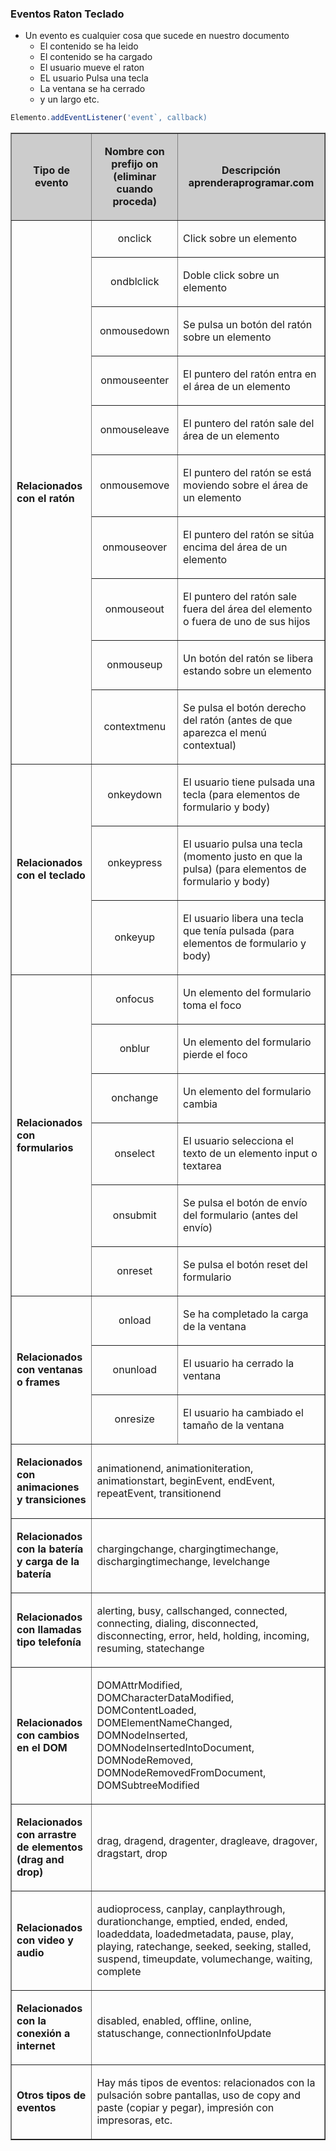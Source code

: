 ### Eventos Raton Teclado

- Un evento es cualquier cosa que sucede en nuestro documento
    * El contenido se ha leido
    * El contenido se ha cargado
    * El usuario mueve el raton
    * EL usuario Pulsa una tecla
    * La ventana se ha cerrado
    * y un largo etc.
    

```js
Elemento.addEventListener('event`, callback)
```

<table border="1" cellpadding="7" cellspacing="0">
		<tbody>
			<tr style="background-color: rgb(204, 204, 204);">
				<td>
					<p style="text-align: center;">
						<b>Tipo de evento</b></p>
				</td>
				<td>
					<p style="text-align: center;">
						<b>Nombre con prefijo on (eliminar cuando proceda)</b></p>
				</td>
				<td>
					<p style="text-align: center;">
						<b>Descripción aprenderaprogramar.com</b></p>
				</td>
			</tr>
			<tr>
				<td rowspan="10">
					<p>
						<b>Relacionados con el ratón</b></p>
				</td>
				<td>
					<p style="text-align: center;">
						onclick</p>
				</td>
				<td>
					<p>
						Click sobre un elemento</p>
				</td>
			</tr>
			<tr>
				<td>
					<p style="text-align: center;">
						ondblclick</p>
				</td>
				<td>
					<p>
						Doble click sobre un elemento</p>
				</td>
			</tr>
			<tr>
				<td>
					<p style="text-align: center;">
						onmousedown</p>
				</td>
				<td>
					<p>
						Se pulsa un botón del ratón sobre un elemento</p>
				</td>
			</tr>
			<tr>
				<td>
					<p style="text-align: center;">
						onmouseenter</p>
				</td>
				<td>
					<p>
						El puntero del ratón entra en el área de un elemento</p>
				</td>
			</tr>
			<tr>
				<td>
					<p style="text-align: center;">
						onmouseleave</p>
				</td>
				<td>
					<p>
						El puntero del ratón sale del área de un elemento</p>
				</td>
			</tr>
			<tr>
				<td>
					<p style="text-align: center;">
						onmousemove</p>
				</td>
				<td>
					<p>
						El puntero del ratón se está moviendo sobre el área de un elemento</p>
				</td>
			</tr>
			<tr>
				<td>
					<p style="text-align: center;">
						onmouseover</p>
				</td>
				<td>
					<p>
						El puntero del ratón se sitúa encima del área de un elemento</p>
				</td>
			</tr>
			<tr>
				<td>
					<p style="text-align: center;">
						onmouseout</p>
				</td>
				<td>
					<p>
						El puntero del ratón sale fuera del área del elemento o fuera de uno de sus hijos</p>
				</td>
			</tr>
			<tr>
				<td>
					<p style="text-align: center;">
						onmouseup</p>
				</td>
				<td>
					<p>
						Un botón del ratón se libera estando sobre un elemento</p>
				</td>
			</tr>
			<tr>
				<td>
					<p style="text-align: center;">
						contextmenu</p>
				</td>
				<td>
					<p>
						Se pulsa el botón derecho del ratón (antes de que aparezca el menú contextual)</p>
				</td>
			</tr>
			<tr>
				<td rowspan="3">
					<p>
						<b>Relacionados con el teclado</b></p>
				</td>
				<td>
					<p style="text-align: center;">
						onkeydown</p>
				</td>
				<td>
					<p>
						El usuario tiene pulsada una tecla (para elementos de formulario y body)</p>
				</td>
			</tr>
			<tr>
				<td>
					<p style="text-align: center;">
						onkeypress</p>
				</td>
				<td>
					<p>
						El usuario pulsa una tecla (momento justo en que la pulsa) (para elementos de formulario y body)</p>
				</td>
			</tr>
			<tr>
				<td>
					<p style="text-align: center;">
						onkeyup</p>
				</td>
				<td>
					<p>
						El usuario libera una tecla que tenía pulsada (para elementos de formulario y body)</p>
				</td>
			</tr>
			<tr>
				<td rowspan="6">
					<p>
						<b>Relacionados con formularios</b></p>
				</td>
				<td>
					<p style="text-align: center;">
						onfocus</p>
				</td>
				<td>
					<p>
						Un elemento del formulario toma el foco</p>
				</td>
			</tr>
			<tr>
				<td>
					<p style="text-align: center;">
						onblur</p>
				</td>
				<td>
					<p>
						Un elemento del formulario pierde el foco</p>
				</td>
			</tr>
			<tr>
				<td>
					<p style="text-align: center;">
						onchange</p>
				</td>
				<td>
					<p>
						Un elemento del formulario cambia</p>
				</td>
			</tr>
			<tr>
				<td>
					<p style="text-align: center;">
						onselect</p>
				</td>
				<td>
					<p>
						El usuario selecciona el texto de un elemento input o textarea</p>
				</td>
			</tr>
			<tr>
				<td>
					<p style="text-align: center;">
						onsubmit</p>
				</td>
				<td>
					<p>
						Se pulsa el botón de envío del formulario (antes del envío)</p>
				</td>
			</tr>
			<tr>
				<td>
					<p style="text-align: center;">
						onreset</p>
				</td>
				<td>
					<p>
						Se pulsa el botón reset del formulario</p>
				</td>
			</tr>
			<tr>
				<td rowspan="3">
					<p>
						<b>Relacionados con ventanas o frames</b></p>
				</td>
				<td>
					<p style="text-align: center;">
						onload</p>
				</td>
				<td>
					<p>
						Se ha completado la carga de la ventana</p>
				</td>
			</tr>
			<tr>
				<td>
					<p style="text-align: center;">
						onunload</p>
				</td>
				<td>
					<p>
						El usuario ha cerrado la ventana</p>
				</td>
			</tr>
			<tr>
				<td>
					<p style="text-align: center;">
						onresize</p>
				</td>
				<td>
					<p>
						El usuario ha cambiado el tamaño de la ventana</p>
				</td>
			</tr>
			<tr>
				<td>
					<p>
						<b>Relacionados con animaciones y transiciones</b></p>
				</td>
				<td colspan="2">
					<p>
						animationend, animationiteration, animationstart, beginEvent, endEvent, repeatEvent, transitionend</p>
				</td>
			</tr>
			<tr>
				<td>
					<p>
						<b>Relacionados con la batería y carga de la batería</b></p>
				</td>
				<td colspan="2">
					<p>
						chargingchange, chargingtimechange, dischargingtimechange, levelchange</p>
				</td>
			</tr>
			<tr>
				<td>
					<p>
						<b>Relacionados con llamadas tipo telefonía</b></p>
				</td>
				<td colspan="2">
					<p>
						alerting, busy, callschanged, connected, connecting, dialing, disconnected, disconnecting, error, held, holding, incoming, resuming, statechange</p>
				</td>
			</tr>
			<tr>
				<td>
					<p>
						<b>Relacionados con cambios en el DOM</b></p>
				</td>
				<td colspan="2">
					<p>
						DOMAttrModified, DOMCharacterDataModified, DOMContentLoaded, DOMElementNameChanged, DOMNodeInserted, DOMNodeInsertedIntoDocument, DOMNodeRemoved, DOMNodeRemovedFromDocument, DOMSubtreeModified</p>
				</td>
			</tr>
			<tr>
				<td>
					<p>
						<b>Relacionados con arrastre de elementos (drag and drop)</b></p>
				</td>
				<td colspan="2">
					<p>
						drag, dragend, dragenter, dragleave, dragover, dragstart, drop</p>
				</td>
			</tr>
			<tr>
				<td>
					<p>
						<b>Relacionados con video y audio</b></p>
				</td>
				<td colspan="2">
					<p>
						audioprocess, canplay, canplaythrough, durationchange, emptied, ended, ended, loadeddata, loadedmetadata, pause, play, playing, ratechange, seeked, seeking, stalled, suspend, timeupdate, volumechange, waiting, complete</p>
				</td>
			</tr>
			<tr>
				<td>
					<p>
						<b>Relacionados con la conexión a internet</b></p>
				</td>
				<td colspan="2">
					<p>
						disabled, enabled, offline, online, statuschange, connectionInfoUpdate</p>
				</td>
			</tr>
			<tr>
				<td>
					<p>
						<b>Otros tipos de eventos</b></p>
				</td>
				<td colspan="2">
					<p>
						Hay más tipos de eventos: relacionados con la pulsación sobre pantallas, uso de copy and paste (copiar y pegar), impresión con impresoras, etc.</p>
				</td>
			</tr>
		</tbody>
	</table>